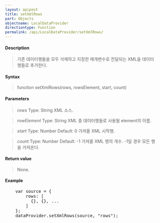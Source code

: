 ```yaml
---
layout: apipost
title: setXmlRows
part: Objects
objectname: LocalDataProvider
directiontype: Function
permalink: /api/LocalDataProvider/setXmlRows/
---
```



#### Description

> 기존 데이터행들을 모두 삭제하고 지정한 매개변수로 전달되는 XML을 데이터 행들로 추가한다.

#### Syntax

> function setXmlRows(rows, rowsElement, start, count)

#### Parameters

> *rows*
> Type: String
> XML 소스.

> *rowElement*
> Type: String
> XML 중 데이터행들로 사용될 element의 이름.

> *start*
> Type: Number
> Default: 0
> 가져올 XML 시작행. 

> *count*
> Type: Number
> Default: -1
> 가져올 XML 행의 개수. -1일 경우 모든 행을 가져온다.

#### Return value

> None.

#### Example

<pre class="prettyprint">
    var source = {
        rows: [
          {}, {}, ...
        ]
    };
    dataProvider.setXmlRows(source, "rows");
</pre>

